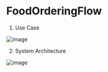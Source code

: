 # FoodOrderingFlow
1. Use Case

 ![image](https://github.com/sutharkhetesh/FoodOrderingFlow/assets/91974731/a56cf368-e8bc-49a6-b0fa-180acca7e812)

2. System Architecture

![image](https://github.com/sutharkhetesh/FoodOrderingFlow/assets/91974731/018d850d-9b36-44f1-b1d0-fa5f036ea762)
